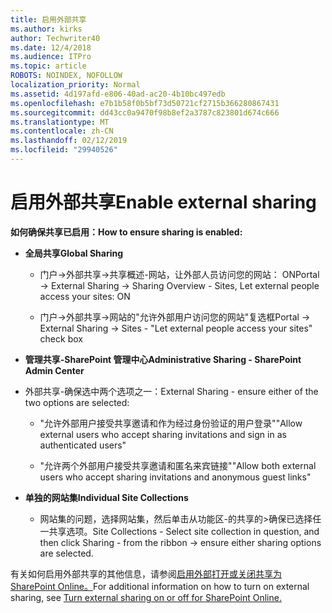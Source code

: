 ```yaml
---
title: 启用外部共享
ms.author: kirks
author: Techwriter40
ms.date: 12/4/2018
ms.audience: ITPro
ms.topic: article
ROBOTS: NOINDEX, NOFOLLOW
localization_priority: Normal
ms.assetid: 4d197afd-e806-40ad-ac20-4b10bc497edb
ms.openlocfilehash: e7b1b58f0b5bf73d50721cf2715b366280867431
ms.sourcegitcommit: dd43cc0a9470f98b8ef2a3787c823801d674c666
ms.translationtype: MT
ms.contentlocale: zh-CN
ms.lasthandoff: 02/12/2019
ms.locfileid: "29940526"
---
```

# <a name="enable-external-sharing"></a><span data-ttu-id="c3ffb-102">启用外部共享</span><span class="sxs-lookup"><span data-stu-id="c3ffb-102">Enable external sharing</span></span>

 <span data-ttu-id="c3ffb-103">**如何确保共享已启用：**</span><span class="sxs-lookup"><span data-stu-id="c3ffb-103">**How to ensure sharing is enabled:**</span></span>
  
- <span data-ttu-id="c3ffb-104">**全局共享**</span><span class="sxs-lookup"><span data-stu-id="c3ffb-104">**Global Sharing**</span></span>
    
  - <span data-ttu-id="c3ffb-105">门户-\>外部共享-\>共享概述-网站，让外部人员访问您的网站： ON</span><span class="sxs-lookup"><span data-stu-id="c3ffb-105">Portal -\> External Sharing -\> Sharing Overview - Sites, Let external people access your sites: ON</span></span>
    
  - <span data-ttu-id="c3ffb-106">门户-\>外部共享-\>网站的"允许外部用户访问您的网站"复选框</span><span class="sxs-lookup"><span data-stu-id="c3ffb-106">Portal -\> External Sharing -\> Sites - "Let external people access your sites" check box</span></span>
    
- <span data-ttu-id="c3ffb-107">**管理共享-SharePoint 管理中心**</span><span class="sxs-lookup"><span data-stu-id="c3ffb-107">**Administrative Sharing - SharePoint Admin Center**</span></span>
    
- <span data-ttu-id="c3ffb-108">外部共享-确保选中两个选项之一：</span><span class="sxs-lookup"><span data-stu-id="c3ffb-108">External Sharing - ensure either of the two options are selected:</span></span>
    
  - <span data-ttu-id="c3ffb-109">"允许外部用户接受共享邀请和作为经过身份验证的用户登录"</span><span class="sxs-lookup"><span data-stu-id="c3ffb-109">"Allow external users who accept sharing invitations and sign in as authenticated users"</span></span>
    
  - <span data-ttu-id="c3ffb-110">"允许两个外部用户接受共享邀请和匿名来宾链接"</span><span class="sxs-lookup"><span data-stu-id="c3ffb-110">"Allow both external users who accept sharing invitations and anonymous guest links"</span></span>
    
- <span data-ttu-id="c3ffb-111">**单独的网站集**</span><span class="sxs-lookup"><span data-stu-id="c3ffb-111">**Individual Site Collections**</span></span>
    
  - <span data-ttu-id="c3ffb-112">网站集的问题，选择网站集，然后单击从功能区-的共享的\>确保已选择任一共享选项。</span><span class="sxs-lookup"><span data-stu-id="c3ffb-112">Site Collections - Select site collection in question, and then click Sharing - from the ribbon -\> ensure either sharing options are selected.</span></span>
    
<span data-ttu-id="c3ffb-113">有关如何启用外部共享的其他信息，请参阅[启用外部打开或关闭共享为 SharePoint Online。](https://go.microsoft.com/fwlink/?linkid=2047681&amp;clcid=0x409)</span><span class="sxs-lookup"><span data-stu-id="c3ffb-113">For additional information on how to turn on external sharing, see [Turn external sharing on or off for SharePoint Online.](https://go.microsoft.com/fwlink/?linkid=2047681&amp;clcid=0x409)</span></span>
  

